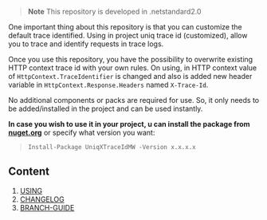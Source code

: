 > **Note** This repository is developed in .netstandard2.0

One important thing about this repository is that you can customize the default trace identified. Using in project uniq trace id (customized), allow you to trace and identify requests in trace logs.

Once you use this repository, you have the possibility to overwrite existing HTTP context trace id with your own rules.
On using, in HTTP context value of `HttpContext.TraceIdentifier` is changed and also is added new header variable in `HttpContext.Response.Headers` named `X-Trace-Id`.

No additional components or packs are required for use. So, it only needs to be added/installed in the project and can be used instantly.

**In case you wish to use it in your project, u can install the package from <a href="https://www.nuget.org/packages/UniqXTraceIdMW" target="_blank">nuget.org</a>** or specify what version you want:

> `Install-Package UniqXTraceIdMW -Version x.x.x.x`

## Content
1. [USING](docs/usage.md)
1. [CHANGELOG](docs/CHANGELOG.md)
1. [BRANCH-GUIDE](docs/branch-guide.md)
